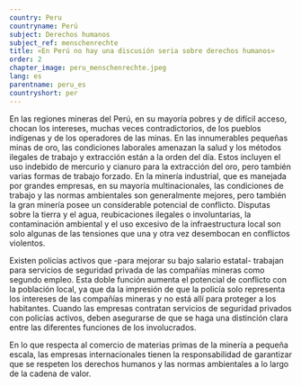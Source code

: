 ```yaml
---
country: Peru
countryname: Perú
subject: Derechos humanos
subject_ref: menschenrechte
title: «En Perú no hay una discusión seria sobre derechos humanos»
order: 2
chapter_image: peru_menschenrechte.jpeg
lang: es
parentname: peru_es
countryshort: per
---
```

<div class="content" markdown="1">
En las regiones mineras del Perú, en su mayoría pobres y de difícil acceso, chocan los intereses, muchas veces contradictorios, de los pueblos indígenas y de los operadores de las minas. En las innumerables pequeñas minas de oro, las condiciones laborales amenazan la salud y los métodos ilegales de trabajo y extracción están a la orden del día. Estos incluyen el uso indebido de mercurio y cianuro para la extracción del oro, pero también varias formas de trabajo forzado. En la minería industrial, que es manejada por grandes empresas, en su mayoría multinacionales, las condiciones de trabajo y las normas ambientales son generalmente mejores, pero también la gran minería posee un considerable potencial de conflicto. Disputas sobre la tierra y el agua, reubicaciones ilegales o involuntarias, la contaminación ambiental y el uso excesivo de la infraestructura local son solo algunas de las tensiones que una y otra vez desembocan en conflictos violentos.

Existen policías activos que -para mejorar su bajo salario estatal- trabajan para servicios de seguridad privada de las compañías mineras como segundo empleo. Esta doble función aumenta el potencial de conflicto con la población local, ya que da la impresión de que la policía solo representa los intereses de las compañías mineras y no está allí para proteger a los habitantes. Cuando las empresas contratan servicios de seguridad privados con policías activos, deben asegurarse de que se haga una distinción clara entre las diferentes funciones de los involucrados.

En lo que respecta al comercio de materias primas de la minería a pequeña escala, las empresas internacionales tienen la responsabilidad de garantizar que se respeten los derechos humanos y las normas ambientales a lo largo de la cadena de valor.
</div>
